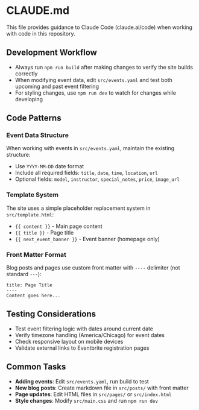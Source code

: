 # CLAUDE.md

This file provides guidance to Claude Code (claude.ai/code) when working with code in this repository.

## Development Workflow

- Always run `npm run build` after making changes to verify the site builds correctly
- When modifying event data, edit `src/events.yaml` and test both upcoming and past event filtering
- For styling changes, use `npm run dev` to watch for changes while developing

## Code Patterns

### Event Data Structure
When working with events in `src/events.yaml`, maintain the existing structure:
- Use `YYYY-MM-DD` date format
- Include all required fields: `title`, `date`, `time`, `location`, `url`
- Optional fields: `model`, `instructor`, `special_notes`, `price`, `image_url`

### Template System
The site uses a simple placeholder replacement system in `src/template.html`:
- `{{ content }}` - Main page content
- `{{ title }}` - Page title
- `{{ next_event_banner }}` - Event banner (homepage only)

### Front Matter Format
Blog posts and pages use custom front matter with `----` delimiter (not standard `---`):
```
title: Page Title
----
Content goes here...
```

## Testing Considerations

- Test event filtering logic with dates around current date
- Verify timezone handling (America/Chicago) for event dates
- Check responsive layout on mobile devices
- Validate external links to Eventbrite registration pages

## Common Tasks

- **Adding events**: Edit `src/events.yaml`, run build to test
- **New blog posts**: Create markdown file in `src/posts/` with front matter
- **Page updates**: Edit HTML files in `src/pages/` or `src/index.html`
- **Style changes**: Modify `src/main.css` and run `npm run dev`